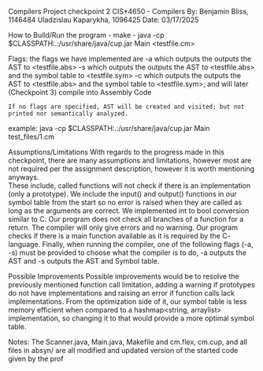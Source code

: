 Compilers Project checkpoint 2
CIS*4650 - Compilers
By: 
    Benjamin Bliss, 1146484
    Uladzislau Kaparykha, 1096425
Date: 03/17/2025


How to Build/Run the program
	- make
	- java -cp $CLASSPATH:.:/usr/share/java/cup.jar Main <testfile.cm> <flag>

Flags:
    the flags we have implemented are 
     -a     which outputs the outputs the AST to <testfile.abs>
     -s     which outputs the outputs the AST to <testfile.abs> and the symbol table to <testfile.sym>
     -c     which outputs the outputs the AST to <testfile.abs> and the symbol table to <testfile.sym>; and will later (Checkpoint 3) compile into Assembly Code

    If no flags are specified, AST will be created and visited; but not printed nor semantically analyzed.

example:
    java -cp $CLASSPATH:.:/usr/share/java/cup.jar Main test_files/1.cm


Assumptions/Limitations
	With regards to the progress made in this checkpoint, there are many assumptions and limitations, 
    however most are not required per the assignment description, however it is worth mentioning anyways.  
    These include, called functions will not check if there is an implementation (only a prototype). We 
    include the input() and output() functions in our symbol table from the start so no error is raised 
    when they are called as long as the arguments are correct. We implemented int to bool conversion 
    similar to C.  Our program does not check all branches of a function for a return. The compiler will 
    only give errors and no warning.  Our program checks if there is a main function available as it is 
    required by the C- language.  Finally, when running the compiler, one of the following flags (-a, -s) 
    must be provided to choose what the compiler is to do, -a outputs the AST and -s outputs the AST and Symbol 
    table.  

Possible Improvements
    Possible improvements would be to resolve the previously mentioned function call limitation, adding a 
    warning if prototypes do not have implementations and raising an error if function calls lack implementations. 
    From the optimization side of it, our symbol table is less memory efficient when compared to a hashmap<string, arraylist> 
    implementation, so changing it to that would provide a more optimal symbol table.


Notes:
	The Scanner.java, Main.java, Makefile and cm.flex, cm.cup, and all files in absyn/ are all modified and updated 
    version of the started code given by the prof